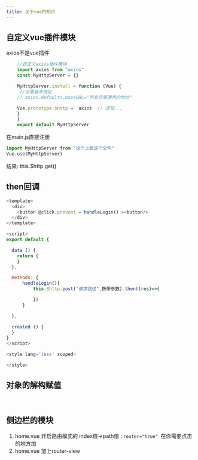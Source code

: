 ```yaml
---
title: 关于vue的知识
---
```

## 自定义vue插件模块
axios不是vue插件 
```js
    //自定义axios插件模块
    import axios from "axios"
    const MyHttpServer = {}

    MyHttpServer.install = function (Vue) {
     //设置基本地址
    // axios.defaults.baseURL="所有页面通用的地址"

    Vue.prototype.$http =  axios  // 逻辑...
    }
    }
    export default MyHttpServer
```
在main.js直接注册
```js
import MyHttpServer from "这个上面这个文件"
Vue.use(MyHttpServer)
```
结果: this.$http.get()

## then回调
```js
<template>
  <div>
    <button @click.prevent = handleLogin() ><button/>
  </div>
</template>

<script>
export default {

  data () {
    return {
    }
  },

  methods: {
      handleLogin(){
          this.$http.post("请求路径",携带参数).then((res)=>{

          })
      }

  },

  created () {
  }
}
</script>

<style lang='less' scoped>

</style>

```
## 对象的解构赋值
<img :src="$withBase('/front/vue/结构赋值1.png')">
<img :src="$withBase('/front/vue/结构赋值2.png')">


## 侧边栏的模块
1. home.vue 开启路由模式的 index值->path值 `:router="true" `在你需要点击的地方加
2. home.vue 加上router-view